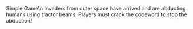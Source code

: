 Simple Game\n
Invaders from outer space have arrived and are abducting humans using tractor beams. Players must crack the codeword to stop the abduction!
